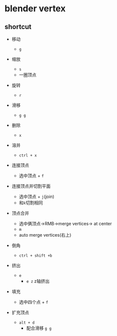 # blender vertex

## shortcut
+ 移动
    + `g`

+ 缩放
    + `s`
    + 一圈顶点

+ 旋转
    + `r`

+ 滑移
    + `g g`

+ 删除
    + `x`

+ 溶并
    + `ctrl + x`

+ 连接顶点
    + 选中顶点 + `f`

+ 连接顶点并切割平面
    + 选中顶点 + `j`(join)
    + 和`k`切割相同

+ 顶点合并
    + 选中俩顶点->RMB->merge vertices-> at center
    + `m`
    + auto merge vertices(右上)

+ 倒角
    + `ctrl + shift +b`

+ 挤出
    + `e`
        + `e z` z轴挤出

+ 填充
    + 选中四个点 + `f`

+ 扩充顶点
    + `alt + d`
        + 配合滑移 `g g`